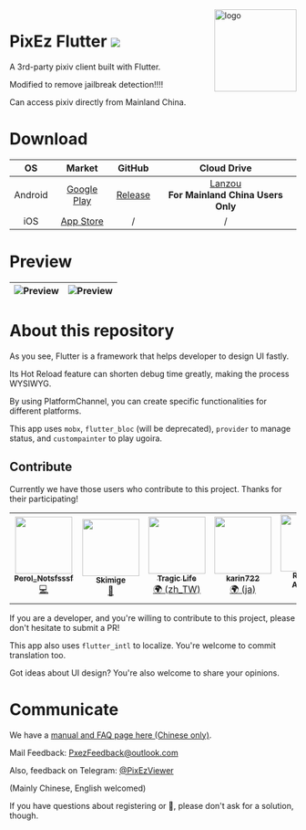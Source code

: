 <img src="../android/app/src/main/res/mipmap-xxhdpi/ic_launcher_round.png" alt="logo" width="144" height="144" align="right" />

# PixEz Flutter ![](https://camo.githubusercontent.com/f2b4fa6779c8a4825e0e7347076746a2047ed100/68747470733a2f2f696d672e736869656c64732e696f2f62616467652f6c6963656e73652d47504c2d2d332e302d6f72616e67652e737667)

A 3rd-party pixiv client built with Flutter.

Modified to remove jailbreak detection!!!!

Can access pixiv directly from Mainland China.

# Download

|OS|Market|GitHub|Cloud Drive|
|:---:|:---:|:---:|:---:|
|Android|[Google Play](https://play.google.com/store/apps/details?id=com.perol.play.pixez)|[Release](https://github.com/Notsfsssf/pixez-flutter/releases)|[Lanzou](https://wwa.lanzous.com/b0ded45id)<br />**For Mainland China Users Only**|
|iOS|[App Store](https://apps.apple.com/cn/app/pixez/id1494435126)|/|/|

# Preview

|![Preview](../.github/preview/2.jpg) | ![Preview](../.github/preview/1.jpg) |
|:-------------------:|:------------------------:|

# About this repository

As you see, Flutter is a framework that helps developer to design UI fastly.

Its Hot Reload feature can shorten debug time greatly, making the process WYSIWYG.

By using PlatformChannel, you can create specific functionalities for different platforms.

This app uses `mobx`, `flutter_bloc` (will be deprecated), `provider` to manage status, and `custompainter` to play ugoira.

## Contribute

Currently we have those users who contribute to this project. Thanks for their participating!

<table>
  <tr>
    <td align="center"><a href="https://github.com/Notsfsssf"><img src="https://avatars3.githubusercontent.com/u/16934707?v=4" width="100px;" alt=""/><br /><sub><b>Perol_Notsfsssf</b></sub></a><br /><a href="https://github.com/Skimige/pixez-flutter/commits?author=Notsfsssf" title="Code">💻</a></td>
    <td align="center"><a href="https://xyx.moe"><img src="https://avatars3.githubusercontent.com/u/9017470?v=4" width="100px;" alt=""/><br /><sub><b>Skimige</b></sub></a><br /><a href="https://github.com/Skimige/pixez-flutter/commits?author=Skimige" title="Documentation">📖</a></td>
    <td align="center"><a href="https://github.com/TragicLifeHu"><img src="https://avatars3.githubusercontent.com/u/16817202?v=4" width="100px;" alt=""/><br /><sub><b>Tragic Life</b></sub></a><br /><a href="#translation-TragicLifeHu" title="Translation">🌍 (zh_TW)</a></td>
    <td align="center"><a href="http://ivtune.net"><img src="https://avatars0.githubusercontent.com/u/54385201?v=4" width="100px;" alt=""/><br /><sub><b>karin722</b></sub></a><br /><a href="#translation-karin722" title="Translation">🌍 (ja)</a></td>
    <td align="center"><a href="http://archman.fun"><img src="https://avatars0.githubusercontent.com/u/68731023?v=4" width="100px;" alt=""/><br /><sub><b>Romani-Archman</b></sub></a><br /><a href="https://github.com/Skimige/pixez-flutter/commits?author=Romani-Archman" title="Documentation">📖</a></td>
    <td align="center"><a href="https://github.com/itzXian"><img src="https://avatars1.githubusercontent.com/u/34748039?v=4" width="100px;" alt=""/><br /><sub><b>Xian</b></sub></a><br /><a href="#translation-itzXian" title="Translation">🌍 (en_US)</a></td>
  </tr>
</table>

If you are a developer, and you're willing to contribute to this project, please don't hesitate to submit a PR!

This app also uses `flutter_intl` to localize. You're welcome to commit translation too.

Got ideas about UI design? You're also welcome to share your opinions.

# Communicate

We have a [manual and FAQ page here (Chinese only)](./FAQ.md).

Mail Feedback: <PxezFeedback@outlook.com>

Also, feedback on Telegram: [@PixEzViewer](https://t.me/PixEzViewer)

(Mainly Chinese, English welcomed)

If you have questions about registering or 🔞, please don't ask for a solution, though.
